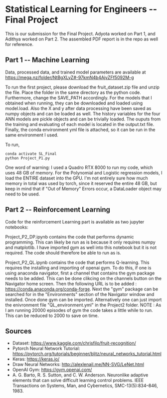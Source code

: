 # Statistical Learning for Engineers -- Final Project

This is our submission for the Final Project. Adyota worked on Part 1, and Adithya worked on Part 2. The assembled PDF report is in the repo as well for reference.



## Part 1 -- Machine Learning
Data, processed data, and trained model parameters are available at https://mega.nz/folder/NtBgXLyZ#-97kmN4b4AjvZFf5092M-g

To run the first project, please download the fruit_dataset.zip file and unzip the file. Place the folder in the same directory as the python code. Furthermore, change the SAVE_PATH accordingly. For the models that I obtained when running, they can be downloaded and loaded using model.load. Also the X and y after data processing have been saved as numpy objects and can be loaded as well. The history variables for the four ANN models are pickle objects and can be trivially loaded. The ouputs from the training and evaluating of each model is located in the output.txt file. Finally, the conda environment yml file is attached, so it can be run in the same environment I used.


To run,
```
conda activate SL_Final
python Project_P1.py
```


One word of warning: I used a Quadro RTX 8000 to run my code, which uses 48 GB of memory. For the Polynomial and Logistic regression models, I load the ENTIRE dataset into the GPU. I'm not entirely sure how much memory in total was used by torch, since it reserved the entire 48 GB, but keep in mind that if "Out of Memory" Errors occur, a DataLoader object may need to be used.



## Part 2 -- Reinforcement Learning
Code for the reinforcement Learning part is available as two jupyter notebooks:

Project_P2_DP.ipynb contains the code that performs dynamic programming. This can likely be run as is because it only requires numpy and matplotlib. I have imported gym as well into this notebook but it is not required. The code should therefore be able to run as is. 

Project_P2_QL.ipynb contains the code that performs Q-learning. This requires the installing and importing of openai gym. To do this, if one is using anaconda navigator, first a channel that contains the gym package needs to be added. This can be done clikcing on the channels button on the Navigator home screen. Then the following URL is to be added : https://conda.anaconda.org/conda-forge. Next the "gym" package can be searched for in the "Environments" section of the Navigator window and installed. Once done gym can be imported. Alternatively one can just import the enivronment file "QL_environment.yml" in the Project2 folder. 
NOTE : As I am running 20000 episodes of gym the code takes a little while to run. This can be reduced to 2000 to save on time.



## Sources
- Dataset: https://www.kaggle.com/chrisfilo/fruit-recognition/
- Pytorch Neural Network Tutorial: https://pytorch.org/tutorials/beginner/blitz/neural_networks_tutorial.html
- Keras: https://keras.io/
- Draw Neural Networks: http://alexlenail.me/NN-SVG/LeNet.html
- OpenAI Gym: https://gym.openai.com/
- A. G. Barto, R. S. Sutton, and C. W. Anderson. Neuronlike adaptive elements that can solve difficult learning control problems. IEEE Transactions on Systems, Man, and Cybernetics, SMC-13(5):834–846, 1983.
